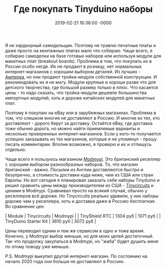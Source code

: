 ﻿---
layout: post
title:  "Где покупать Tinyduino наборы"
date: 2019-02-21 16:36:00 -0000
tags: DIY Arduino
---

Я не хардкорный самодельщик. Поэтому не травлю печатные платы и даже просто на монтажных платах мало что собираю. Чаще всего, я собираю самоделки на базе готовых наборов или используя модули для макетных плат (breakout boards). Проблема в том, что покупать их в России особо негде. Их не продают в розницу, нет нормальных интернет-магазинов с хорошим выбором деталей. Из лучших - [Амперка](http://amperka.ru/), но они продают тройка-модули собственной конструкции. И рекомендовать их я не могу. Модули крупные и хороши разве что для детского творчества, где большой размер только в плюс. Что касается цены - то надо сказать, что тройка-модули дешевле большинства импортных модулей, хоть и дороже китайских модулей для макетных плат.

Поэтому я покупаю на eBay или в зарубежных магазинах. Проблема в том, что слишком многие не доставляют в Россию. И многие из тех, кто доставляют - дорого берут за доставку. Остаётся eBay, где доставка тоже обычно дорога, но можно найти приемлемые варианты и несколько проверенных интернет-магазинов. Если у кого-то получается успешно заказывать из тех магазинов, которые я не упомянул - прошу писать комментарии. Вполне возможно, я проверю и их и отпишусь отдельно.

Чаще всего я пользуюсь магазином [Modmypi](https://www.modmypi.com/). Это британский реселлер с хорошим выбором разнообразных наборов. То, что магазин британский - важно. Посылки из Англии доставляются быстро и безупречно, а стоимость доставки куда ниже, чем из США или стран Европы. Но вот сегодня я планировал заказать себе наборы Tinyduino и решил сравнить цены между производителем из США - [Tinycircuits](https://tinycircuits.com/) и ценами в Modmypi. Сравнивал просто на всякий случай, обычно у реселлеров всё дороже. Но Tinycircuits реально удивили, у них наборы дороже чем у реселлера, хоть и доставка даже в Россию бесплатная. Во сравнение цен:

| Module 				| Tinycircuits 	| Modmypi 	|
| TinyShield RTC 		| 1304 руб 		| 1071 руб	|
| TinyDuino Starter Kit	| 3610 руб		| 3072 руб	|

Цены переводил одним и тем же сервисом в одно и тоже время. Конечно, у Modmypi выбор меньше, но для моих целей достаточный. Так что продолжу закупаться в Modmypi, но "жаба" будет душить меня по этому поводу уже меньше.

P.S. Modmypi выкупил другой интернет-магазин. По состоянию на начало 2020 года они больше не доставляют в Россию.
